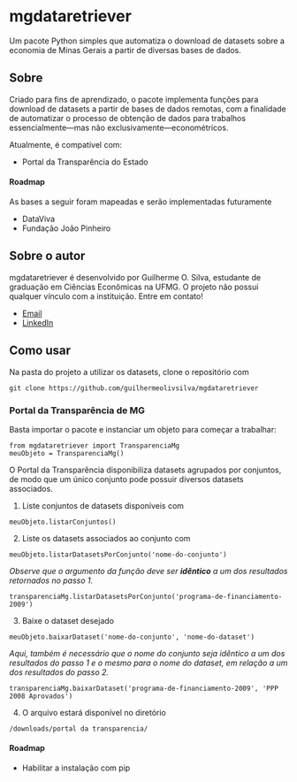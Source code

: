 # mgdataretriever

Um pacote Python simples que automatiza o download de datasets sobre a economia de Minas Gerais a partir de diversas bases de dados.

## Sobre

Criado para fins de aprendizado, o pacote implementa funções para download de datasets a partir de bases de dados remotas, com a finalidade de automatizar o processo de obtenção de dados para trabalhos essencialmente—mas não exclusivamente—econométricos.

Atualmente, é compatível com:
- Portal da Transparência do Estado

#### Roadmap
As bases a seguir foram mapeadas e serão implementadas futuramente
- DataViva
- Fundação João Pinheiro

## Sobre o autor
mgdataretriever é desenvolvido por Guilherme O. Silva, estudante de graduação em Ciências Econômicas na UFMG. O projeto não possui qualquer vínculo com a instituição.
Entre em contato!
- [Email](mailto:guilherme.olivsilva01@gmail.com)
- [LinkedIn](https://www.linkedin.com/in/guilherme-oliveira-104090195/)

## Como usar
Na pasta do projeto a utilizar os datasets, clone o repositório com
```
git clone https://github.com/guilhermeolivsilva/mgdataretriever
```

### Portal da Transparência de MG
Basta importar o pacote e instanciar um objeto para começar a trabalhar:
```
from mgdataretriever import TransparenciaMg
meuObjeto = TransparenciaMg()
```

O Portal da Transparência disponibiliza datasets agrupados por conjuntos, de modo que um único conjunto pode possuir diversos datasets associados.

1. Liste conjuntos de datasets disponíveis com
```
meuObjeto.listarConjuntos()
```

2. Liste os datasets associados ao conjunto com
```
meuObjeto.listarDatasetsPorConjunto('nome-do-conjunto')
```
_Observe que o argumento da função deve ser **idêntico** a um dos resultados retornados no passo 1._
```
transparenciaMg.listarDatasetsPorConjunto('programa-de-financiamento-2009')
```

3. Baixe o dataset desejado
```
meuObjeto.baixarDataset('nome-do-conjunto', 'nome-do-dataset')
```
_Aqui, também é necessário que o nome do conjunto seja idêntico a um dos resultados do passo 1 e o mesmo para o nome do dataset, em relação a um dos resultados do passo 2._
```
transparenciaMg.baixarDataset('programa-de-financiamento-2009', 'PPP 2008 Aprovados')
```

4. O arquivo estará disponível no diretório
```
/downloads/portal da transparencia/
```

#### Roadmap
- Habilitar a instalação com pip
